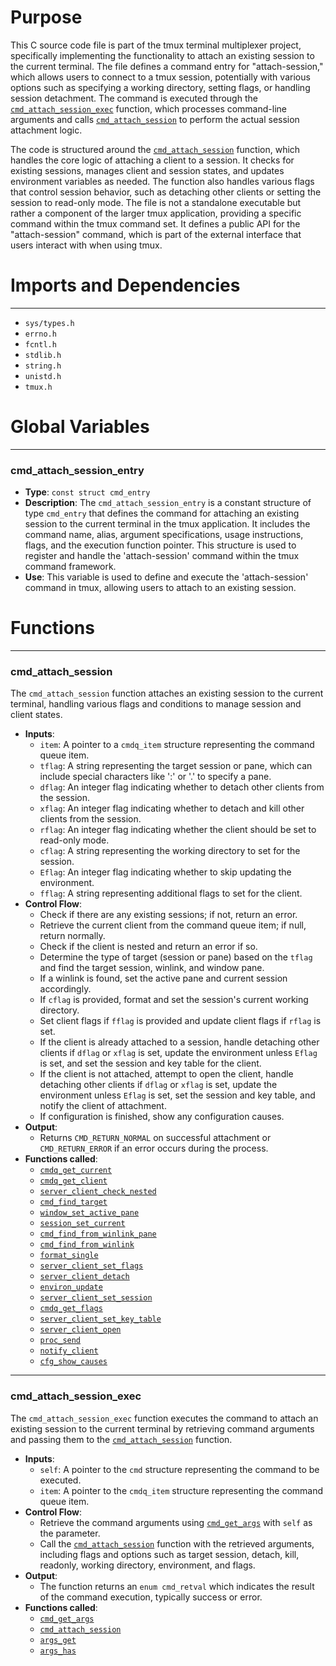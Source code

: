 # Purpose
This C source code file is part of the tmux terminal multiplexer project, specifically implementing the functionality to attach an existing session to the current terminal. The file defines a command entry for "attach-session," which allows users to connect to a tmux session, potentially with various options such as specifying a working directory, setting flags, or handling session detachment. The command is executed through the [`cmd_attach_session_exec`](#cmd_attach_session_exec) function, which processes command-line arguments and calls [`cmd_attach_session`](#cmd_attach_session) to perform the actual session attachment logic.

The code is structured around the [`cmd_attach_session`](#cmd_attach_session) function, which handles the core logic of attaching a client to a session. It checks for existing sessions, manages client and session states, and updates environment variables as needed. The function also handles various flags that control session behavior, such as detaching other clients or setting the session to read-only mode. The file is not a standalone executable but rather a component of the larger tmux application, providing a specific command within the tmux command set. It defines a public API for the "attach-session" command, which is part of the external interface that users interact with when using tmux.
# Imports and Dependencies

---
- `sys/types.h`
- `errno.h`
- `fcntl.h`
- `stdlib.h`
- `string.h`
- `unistd.h`
- `tmux.h`


# Global Variables

---
### cmd_attach_session_entry
- **Type**: ``const struct cmd_entry``
- **Description**: The `cmd_attach_session_entry` is a constant structure of type `cmd_entry` that defines the command for attaching an existing session to the current terminal in the tmux application. It includes the command name, alias, argument specifications, usage instructions, flags, and the execution function pointer. This structure is used to register and handle the 'attach-session' command within the tmux command framework.
- **Use**: This variable is used to define and execute the 'attach-session' command in tmux, allowing users to attach to an existing session.


# Functions

---
### cmd_attach_session<!-- {{#callable:cmd_attach_session}} -->
The `cmd_attach_session` function attaches an existing session to the current terminal, handling various flags and conditions to manage session and client states.
- **Inputs**:
    - `item`: A pointer to a `cmdq_item` structure representing the command queue item.
    - `tflag`: A string representing the target session or pane, which can include special characters like ':' or '.' to specify a pane.
    - `dflag`: An integer flag indicating whether to detach other clients from the session.
    - `xflag`: An integer flag indicating whether to detach and kill other clients from the session.
    - `rflag`: An integer flag indicating whether the client should be set to read-only mode.
    - `cflag`: A string representing the working directory to set for the session.
    - `Eflag`: An integer flag indicating whether to skip updating the environment.
    - `fflag`: A string representing additional flags to set for the client.
- **Control Flow**:
    - Check if there are any existing sessions; if not, return an error.
    - Retrieve the current client from the command queue item; if null, return normally.
    - Check if the client is nested and return an error if so.
    - Determine the type of target (session or pane) based on the `tflag` and find the target session, winlink, and window pane.
    - If a winlink is found, set the active pane and current session accordingly.
    - If `cflag` is provided, format and set the session's current working directory.
    - Set client flags if `fflag` is provided and update client flags if `rflag` is set.
    - If the client is already attached to a session, handle detaching other clients if `dflag` or `xflag` is set, update the environment unless `Eflag` is set, and set the session and key table for the client.
    - If the client is not attached, attempt to open the client, handle detaching other clients if `dflag` or `xflag` is set, update the environment unless `Eflag` is set, set the session and key table, and notify the client of attachment.
    - If configuration is finished, show any configuration causes.
- **Output**:
    - Returns `CMD_RETURN_NORMAL` on successful attachment or `CMD_RETURN_ERROR` if an error occurs during the process.
- **Functions called**:
    - [`cmdq_get_current`](cmd-queue.c.driver.md#cmdq_get_current)
    - [`cmdq_get_client`](cmd-queue.c.driver.md#cmdq_get_client)
    - [`server_client_check_nested`](server-client.c.driver.md#server_client_check_nested)
    - [`cmd_find_target`](cmd-find.c.driver.md#cmd_find_target)
    - [`window_set_active_pane`](window.c.driver.md#window_set_active_pane)
    - [`session_set_current`](session.c.driver.md#session_set_current)
    - [`cmd_find_from_winlink_pane`](cmd-find.c.driver.md#cmd_find_from_winlink_pane)
    - [`cmd_find_from_winlink`](cmd-find.c.driver.md#cmd_find_from_winlink)
    - [`format_single`](format.c.driver.md#format_single)
    - [`server_client_set_flags`](server-client.c.driver.md#server_client_set_flags)
    - [`server_client_detach`](server-client.c.driver.md#server_client_detach)
    - [`environ_update`](environ.c.driver.md#environ_update)
    - [`server_client_set_session`](server-client.c.driver.md#server_client_set_session)
    - [`cmdq_get_flags`](cmd-queue.c.driver.md#cmdq_get_flags)
    - [`server_client_set_key_table`](server-client.c.driver.md#server_client_set_key_table)
    - [`server_client_open`](server-client.c.driver.md#server_client_open)
    - [`proc_send`](proc.c.driver.md#proc_send)
    - [`notify_client`](notify.c.driver.md#notify_client)
    - [`cfg_show_causes`](cfg.c.driver.md#cfg_show_causes)


---
### cmd_attach_session_exec<!-- {{#callable:cmd_attach_session_exec}} -->
The `cmd_attach_session_exec` function executes the command to attach an existing session to the current terminal by retrieving command arguments and passing them to the [`cmd_attach_session`](#cmd_attach_session) function.
- **Inputs**:
    - `self`: A pointer to the `cmd` structure representing the command to be executed.
    - `item`: A pointer to the `cmdq_item` structure representing the command queue item.
- **Control Flow**:
    - Retrieve the command arguments using [`cmd_get_args`](cmd.c.driver.md#cmd_get_args) with `self` as the parameter.
    - Call the [`cmd_attach_session`](#cmd_attach_session) function with the retrieved arguments, including flags and options such as target session, detach, kill, readonly, working directory, environment, and flags.
- **Output**:
    - The function returns an `enum cmd_retval` which indicates the result of the command execution, typically success or error.
- **Functions called**:
    - [`cmd_get_args`](cmd.c.driver.md#cmd_get_args)
    - [`cmd_attach_session`](#cmd_attach_session)
    - [`args_get`](arguments.c.driver.md#args_get)
    - [`args_has`](arguments.c.driver.md#args_has)


